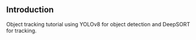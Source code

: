 ## Introduction
Object tracking tutorial using YOLOv8 for object detection and DeepSORT for tracking.
